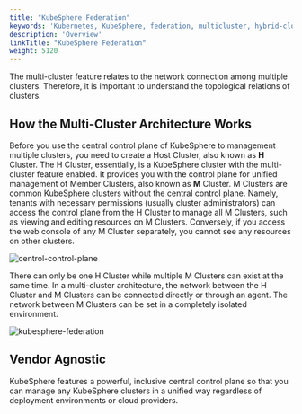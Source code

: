 ```yaml
---
title: "KubeSphere Federation"
keywords: 'Kubernetes, KubeSphere, federation, multicluster, hybrid-cloud'
description: 'Overview'
linkTitle: "KubeSphere Federation"
weight: 5120
---
```


The multi-cluster feature relates to the network connection among multiple clusters. Therefore, it is important to understand the topological relations of clusters.

## How the Multi-Cluster Architecture Works

Before you use the central control plane of KubeSphere to management multiple clusters, you need to create a Host Cluster, also known as **H** Cluster. The H Cluster, essentially, is a KubeSphere cluster with the multi-cluster feature enabled. It provides you with the control plane for unified management of Member Clusters, also known as **M** Cluster. M Clusters are common KubeSphere clusters without the central control plane. Namely, tenants with necessary permissions (usually cluster administrators) can access the control plane from the H Cluster to manage all M Clusters, such as viewing and editing resources on M Clusters. Conversely, if you access the web console of any M Cluster separately, you cannot see any resources on other clusters.

![centrol-control-plane](/images/docs/multicluster-management/introduction/kubesphere-federation/centrol-control-plane.png)

There can only be one H Cluster while multiple M Clusters can exist at the same time. In a multi-cluster architecture, the network between the H Cluster and M Clusters can be connected directly or through an agent. The network between M Clusters can be set in a completely isolated environment.

![kubesphere-federation](/images/docs/multicluster-management/introduction/kubesphere-federation/kubesphere-federation.png)

## Vendor Agnostic

KubeSphere features a powerful, inclusive central control plane so that you can manage any KubeSphere clusters in a unified way regardless of deployment environments or cloud providers.